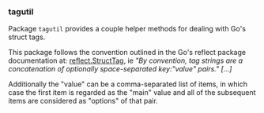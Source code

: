 ### tagutil

Package `tagutil` provides a couple helper methods for dealing with Go's struct tags.

This package follows the convention outlined in the Go's reflect package
documentation at: [reflect.StructTag](https://golang.org/pkg/reflect/#StructTag), ie *"By convention,
tag strings are a concatenation of optionally space-separated key:"value" pairs." [...]*

Additionally the "value" can be a comma-separated list of items, in which case
the first item is regarded as the "main" value and all of the subsequent items
are considered as "options" of that pair.
